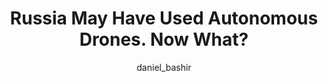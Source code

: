 ---
layout: redirect
title: "Russia May Have Used Autonomous Drones. Now What?"
author: [daniel_bashir]
categories: [editorials]
tags: [military, drones]
excerpt: "Examining the policy options for responding to Russia's possible use of autonomous drones in Ukraine."
image:
  feature: assets/img/editorials/2022-05-20-russia-may-have-used-autonomous-drones/main.webp
  credit:
permalink: /editorials/russia-may-have-used-autonomous-drones
redirect: https://lastweekin.ai/p/russia-may-have-used-autonomous-drones
sidebartoc: true
highlight: false
featured: true
---